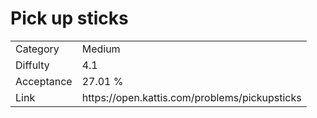 # Pick up sticks

<table>
    <tr>
        <td>Category</td>
        <td>Medium</td>
    </tr>
    <tr>
        <td>Diffulty</td>
        <td>4.1</td>
    </tr>
    <tr>
        <td>Acceptance</td>
        <td>27.01 %</td>
    </tr>
    <tr>
        <td>Link</td>
        <td>https://open.kattis.com/problems/pickupsticks</td>
    </tr>
</table>